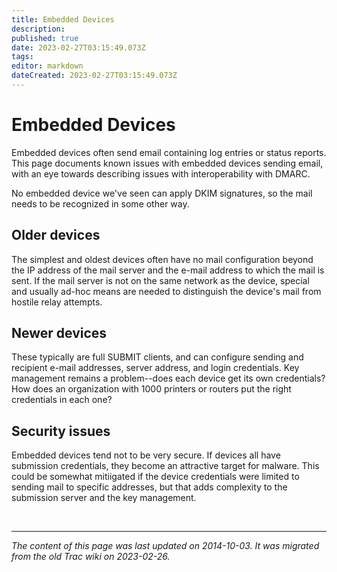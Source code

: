 ```yaml
---
title: Embedded Devices
description: 
published: true
date: 2023-02-27T03:15:49.073Z
tags: 
editor: markdown
dateCreated: 2023-02-27T03:15:49.073Z
---
```


# Embedded Devices

Embedded devices often send email containing log entries or status reports. This page documents known issues with embedded devices sending email, with an eye towards describing issues with interoperability with DMARC.

No embedded device we've seen can apply DKIM signatures, so the mail needs to be recognized in some other way.

## Older devices

The simplest and oldest devices often have no mail configuration beyond the IP address of the mail server and the e-mail address to which the mail is sent. If the mail server is not on the same network as the device, special and usually ad-hoc means are needed to distinguish the device's mail from hostile relay attempts.

## Newer devices

These typically are full SUBMIT clients, and can configure sending and recipient e-mail addresses, server address, and login credentials. Key management remains a problem--does each device get its own credentials? How does an organization with 1000 printers or routers put the right credentials in each one?

## Security issues

Embedded devices tend not to be very secure. If devices all have submission credentials, they become an attractive target for malware. This could be somewhat mitiigated if the device credentials were limited to sending mail to specific addresses, but that adds complexity to the submission server and the key management.



&nbsp;
&nbsp;
&nbsp;

---

*The content of this page was last updated on 2014-10-03. It was migrated from the old Trac wiki on 2023-02-26.*